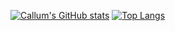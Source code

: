 [![Callum's GitHub stats](https://github-readme-stats-jet-kappa-36.vercel.app/api?username=callumJohnG&show_icons=true&theme=transparent)](https://github.com/callumJohnG/github-readme-stats)
[![Top Langs](github-readme-stats.vercel.app/api/top-langs?username=callumJohnG&layout=compact&theme=transparent)](https://github.com/callumJohnG/github-readme-stats)
